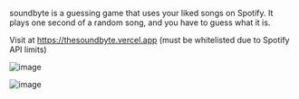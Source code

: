 soundbyte is a guessing game that uses your liked songs on Spotify. It plays one second of a random song, and you have to guess what it is.

Visit at https://thesoundbyte.vercel.app (must be whitelisted due to Spotify API limits)

![image](https://github.com/user-attachments/assets/4d35fd29-e87b-46cd-81e5-c04e82e4ff4b)

![image](https://github.com/user-attachments/assets/89b778d2-3a83-4da5-a4ba-f72282c35f53)
